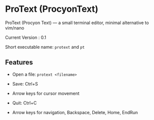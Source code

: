 # ProText (ProcyonText)



ProText (Procyon Text) — a small terminal editor, minimal alternative to vim/nano

Current Version : 0.1



Short executable name: `protext` and `pt`

## Features
- Open a file: `protext <filename>`

- Save: Ctrl+S

- Arrow keys for cursor movement

- Quit: Ctrl+C

- Arrow keys for navigation, Backspace, Delete, Home, EndRun


